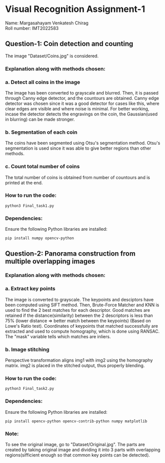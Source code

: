 # Visual Recognition Assignment-1
Name: Margasahayam Venkatesh Chirag <br>
Roll number: IMT2022583

## Question-1: Coin detection and counting
The image "Dataset/Coins.jpg" is considered.
### Explanation along with methods chosen:
### a. Detect all coins in the image
The image has been converted to grayscale and blurred. Then, it is passed through Canny edge detector, and the countours are obtained. Canny edge detector was chosen since it was a good detector for cases like this, where clear edges are visible and where noise is minimal.
For better working, incase the detector detects the engravings on the coin, the Gaussian(used in blurring) can be made stronger.
### b. Segmentation of each coin
The coins have been segmented using Otsu's segmentation method.
Otsu's segmentation is used since it was able to give better regions than other methods.
### c. Count total number of coins
The total number of coins is obtained from number of countours and is printed at the end.
### How to run the code:
```
python3 Final_task1.py
```
### Dependencies:
Ensure the following Python libraries are installed:
```
pip install numpy opencv-python
```

## Question-2: Panorama construction from multiple overlapping images
### Explanation along with methods chosen:
### a. Extract key points
The image is converted to grayscale. The keypoints and desciptors have been computed using SIFT method. Then, Brute-Force Matcher and KNN is used to find the 2 best matches for each descriptor. Good matches are retained if the distance(similarity) between the 2 descriptors is less than 75% (lower distance => better match between the keypoints) (Based on Lowe's Ratio test). Coordinates of keypoints that matched successfully are extracted and used to compute homography, which is done using RANSAC. The "mask" variable tells which matches are inliers.
### b. Image stitching
Perspective transformation aligns img1 with img2 using the homography matrix. img2 is placed in the stitched output, thus properly blending.
### How to run the code:
```
python3 Final_task2.py
```
### Dependencies:
Ensure the following Python libraries are installed:
```
pip install opencv-python opencv-contrib-python numpy matplotlib
```
### Note:
To see the original image, go to "Dataset/Original.jpg". The parts are created by taking original image and dividing it into 3 parts with overlapping regions(sifficient enough so that common key points can be detected).
